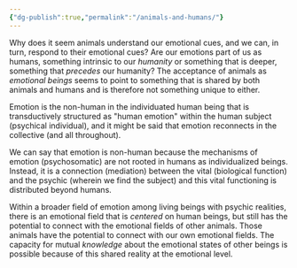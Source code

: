 ```yaml
---
{"dg-publish":true,"permalink":"/animals-and-humans/"}
---
```



Why does it seem animals understand our emotional cues, and we can, in turn, respond to their emotional cues? Are our emotions part of us as humans, something intrinsic to our *humanity* or something that is deeper, something that *precedes* our humanity? The acceptance of animals as *emotional beings* seems to point to something that is shared by both animals and humans and is therefore not something unique to either.

Emotion is the non-human in the individuated human being that is transductively structured as "human emotion" within the human subject (psychical individual), and it might be said that emotion reconnects in the collective (and all throughout).

We can say that emotion is non-human because the mechanisms of emotion (psychosomatic) are not rooted in humans as individualized beings. Instead, it is a connection (mediation) between the vital (biological function) and the psychic (wherein we find the subject) and this vital functioning is distributed beyond humans. 

Within a broader field of emotion among living beings with psychic realities, there is an emotional field that is *centered* on human beings, but still has the potential to connect with the emotional fields of other animals. Those animals have the potential to connect with our own emotional fields. The capacity for mutual *knowledge* about the emotional states of other beings is possible because of this shared reality at the emotional level.

